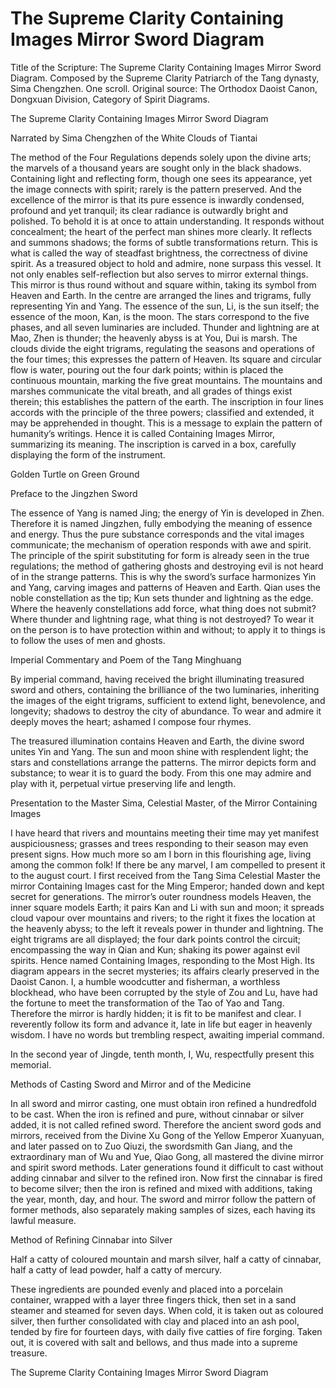 # The Supreme Clarity Containing Images Mirror Sword Diagram

Title of the Scripture: The Supreme Clarity Containing Images Mirror Sword Diagram. Composed by the Supreme Clarity Patriarch of the Tang dynasty, Sima Chengzhen. One scroll. Original source: The Orthodox Daoist Canon, Dongxuan Division, Category of Spirit Diagrams.

The Supreme Clarity Containing Images Mirror Sword Diagram

Narrated by Sima Chengzhen of the White Clouds of Tiantai

The method of the Four Regulations depends solely upon the divine arts; the marvels of a thousand years are sought only in the black shadows. Containing light and reflecting form, though one sees its appearance, yet the image connects with spirit; rarely is the pattern preserved. And the excellence of the mirror is that its pure essence is inwardly condensed, profound and yet tranquil; its clear radiance is outwardly bright and polished. To behold it is at once to attain understanding. It responds without concealment; the heart of the perfect man shines more clearly. It reflects and summons shadows; the forms of subtle transformations return. This is what is called the way of steadfast brightness, the correctness of divine spirit. As a treasured object to hold and admire, none surpass this vessel. It not only enables self-reflection but also serves to mirror external things. This mirror is thus round without and square within, taking its symbol from Heaven and Earth. In the centre are arranged the lines and trigrams, fully representing Yin and Yang. The essence of the sun, Li, is the sun itself; the essence of the moon, Kan, is the moon. The stars correspond to the five phases, and all seven luminaries are included. Thunder and lightning are at Mao, Zhen is thunder; the heavenly abyss is at You, Dui is marsh. The clouds divide the eight trigrams, regulating the seasons and operations of the four times; this expresses the pattern of Heaven. Its square and circular flow is water, pouring out the four dark points; within is placed the continuous mountain, marking the five great mountains. The mountains and marshes communicate the vital breath, and all grades of things exist therein; this establishes the pattern of the earth. The inscription in four lines accords with the principle of the three powers; classified and extended, it may be apprehended in thought. This is a message to explain the pattern of humanity’s writings. Hence it is called Containing Images Mirror, summarizing its meaning. The inscription is carved in a box, carefully displaying the form of the instrument.

Golden Turtle on Green Ground

Preface to the Jingzhen Sword

The essence of Yang is named Jing; the energy of Yin is developed in Zhen. Therefore it is named Jingzhen, fully embodying the meaning of essence and energy. Thus the pure substance corresponds and the vital images communicate; the mechanism of operation responds with awe and spirit. The principle of the spirit substituting for form is already seen in the true regulations; the method of gathering ghosts and destroying evil is not heard of in the strange patterns. This is why the sword’s surface harmonizes Yin and Yang, carving images and patterns of Heaven and Earth. Qian uses the noble constellation as the tip; Kun sets thunder and lightning as the edge. Where the heavenly constellations add force, what thing does not submit? Where thunder and lightning rage, what thing is not destroyed? To wear it on the person is to have protection within and without; to apply it to things is to follow the uses of men and ghosts.

Imperial Commentary and Poem of the Tang Minghuang

By imperial command, having received the bright illuminating treasured sword and others, containing the brilliance of the two luminaries, inheriting the images of the eight trigrams, sufficient to extend light, benevolence, and longevity; shadows to destroy the city of abundance. To wear and admire it deeply moves the heart; ashamed I compose four rhymes.

The treasured illumination contains Heaven and Earth, the divine sword unites Yin and Yang. The sun and moon shine with resplendent light; the stars and constellations arrange the patterns. The mirror depicts form and substance; to wear it is to guard the body. From this one may admire and play with it, perpetual virtue preserving life and length.

Presentation to the Master Sima, Celestial Master, of the Mirror Containing Images

I have heard that rivers and mountains meeting their time may yet manifest auspiciousness; grasses and trees responding to their season may even present signs. How much more so am I born in this flourishing age, living among the common folk! If there be any marvel, I am compelled to present it to the august court. I first received from the Tang Sima Celestial Master the mirror Containing Images cast for the Ming Emperor; handed down and kept secret for generations. The mirror’s outer roundness models Heaven, the inner square models Earth; it pairs Kan and Li with sun and moon; it spreads cloud vapour over mountains and rivers; to the right it fixes the location at the heavenly abyss; to the left it reveals power in thunder and lightning. The eight trigrams are all displayed; the four dark points control the circuit; encompassing the way in Qian and Kun; shaking its power against evil spirits. Hence named Containing Images, responding to the Most High. Its diagram appears in the secret mysteries; its affairs clearly preserved in the Daoist Canon. I, a humble woodcutter and fisherman, a worthless blockhead, who have been corrupted by the style of Zou and Lu, have had the fortune to meet the transformation of the Tao of Yao and Tang. Therefore the mirror is hardly hidden; it is fit to be manifest and clear. I reverently follow its form and advance it, late in life but eager in heavenly wisdom. I have no words but trembling respect, awaiting imperial command.

In the second year of Jingde, tenth month, I, Wu, respectfully present this memorial.

Methods of Casting Sword and Mirror and of the Medicine

In all sword and mirror casting, one must obtain iron refined a hundredfold to be cast. When the iron is refined and pure, without cinnabar or silver added, it is not called refined sword. Therefore the ancient sword gods and mirrors, received from the Divine Xu Gong of the Yellow Emperor Xuanyuan, and later passed on to Zuo Qiuzi, the swordsmith Gan Jiang, and the extraordinary man of Wu and Yue, Qiao Gong, all mastered the divine mirror and spirit sword methods. Later generations found it difficult to cast without adding cinnabar and silver to the refined iron. Now first the cinnabar is fired to become silver; then the iron is refined and mixed with additions, taking the year, month, day, and hour. The sword and mirror follow the pattern of former methods, also separately making samples of sizes, each having its lawful measure.

Method of Refining Cinnabar into Silver

Half a catty of coloured mountain and marsh silver, half a catty of cinnabar, half a catty of lead powder, half a catty of mercury.

These ingredients are pounded evenly and placed into a porcelain container, wrapped with a layer three fingers thick, then set in a sand steamer and steamed for seven days. When cold, it is taken out as coloured silver, then further consolidated with clay and placed into an ash pool, tended by fire for fourteen days, with daily five catties of fire forging. Taken out, it is covered with salt and bellows, and thus made into a supreme treasure.

The Supreme Clarity Containing Images Mirror Sword Diagram
